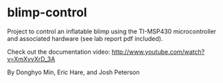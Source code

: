 blimp-control
=============

Project to control an inflatable blimp using the TI-MSP430 microcontroller and associated hardware (see lab report pdf included).

Check out the documentation video: http://www.youtube.com/watch?v=XmXvvXrD_3A

By Donghyo Min, Eric Hare, and Josh Peterson
